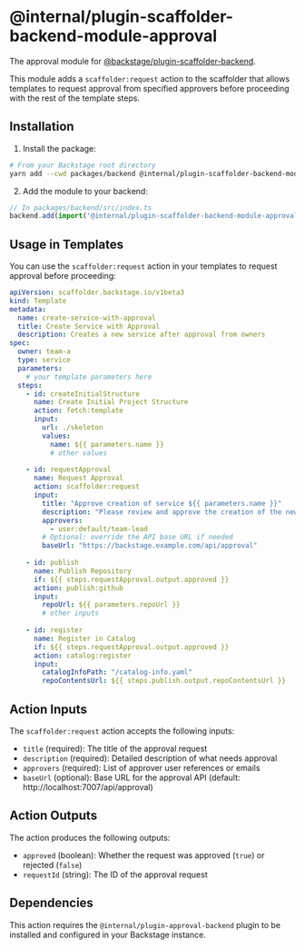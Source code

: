 # @internal/plugin-scaffolder-backend-module-approval

The approval module for [@backstage/plugin-scaffolder-backend](https://www.npmjs.com/package/@backstage/plugin-scaffolder-backend).

This module adds a `scaffolder:request` action to the scaffolder that allows templates to request approval from specified approvers before proceeding with the rest of the template steps.

## Installation

1. Install the package:
```bash
# From your Backstage root directory
yarn add --cwd packages/backend @internal/plugin-scaffolder-backend-module-approval
```

2. Add the module to your backend:
```typescript
// In packages/backend/src/index.ts
backend.add(import('@internal/plugin-scaffolder-backend-module-approval'));
```

## Usage in Templates

You can use the `scaffolder:request` action in your templates to request approval before proceeding:

```yaml
apiVersion: scaffolder.backstage.io/v1beta3
kind: Template
metadata:
  name: create-service-with-approval
  title: Create Service with Approval
  description: Creates a new service after approval from owners
spec:
  owner: team-a
  type: service
  parameters:
    # your template parameters here
  steps:
    - id: createInitialStructure
      name: Create Initial Project Structure
      action: fetch:template
      input:
        url: ./skeleton
        values:
          name: ${{ parameters.name }}
          # other values
          
    - id: requestApproval
      name: Request Approval
      action: scaffolder:request
      input:
        title: "Approve creation of service ${{ parameters.name }}"
        description: "Please review and approve the creation of the new service ${{ parameters.name }}"
        approvers:
          - user:default/team-lead
        # Optional: override the API base URL if needed
        baseUrl: "https://backstage.example.com/api/approval"
          
    - id: publish
      name: Publish Repository
      if: ${{ steps.requestApproval.output.approved }}
      action: publish:github
      input:
        repoUrl: ${{ parameters.repoUrl }}
        # other inputs
        
    - id: register
      name: Register in Catalog
      if: ${{ steps.requestApproval.output.approved }}
      action: catalog:register
      input:
        catalogInfoPath: "/catalog-info.yaml"
        repoContentsUrl: ${{ steps.publish.output.repoContentsUrl }}
```

## Action Inputs

The `scaffolder:request` action accepts the following inputs:

- `title` (required): The title of the approval request
- `description` (required): Detailed description of what needs approval
- `approvers` (required): List of approver user references or emails
- `baseUrl` (optional): Base URL for the approval API (default: http://localhost:7007/api/approval)

## Action Outputs

The action produces the following outputs:

- `approved` (boolean): Whether the request was approved (`true`) or rejected (`false`)
- `requestId` (string): The ID of the approval request

## Dependencies

This action requires the `@internal/plugin-approval-backend` plugin to be installed and configured in your Backstage instance.
